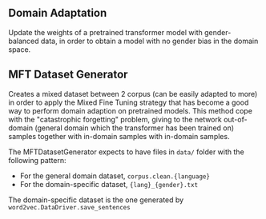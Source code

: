 ## Domain Adaptation
Update the weights of a pretrained transformer model with gender-balanced data, in order to obtain
a model with no gender bias in the domain space.

## MFT Dataset Generator
Creates a mixed dataset between 2 corpus (can be easily adapted to more) in order to apply the Mixed Fine Tuning
 strategy that has become a good way to perform domain adaption on pretrained models. This method cope with the
  "catastrophic forgetting" problem, giving to the network out-of-domain (general domain which the transformer
   has been trained on) samples together with in-domain samples
   with in-domain samples. 
   
   The MFTDatasetGenerator expects to have files in `data/` folder with the following pattern: 
   * For the general domain dataset, `corpus.clean.{language}` 
   * For the domain-specific dataset,  `{lang}_{gender}.txt` 
   
   The domain-specific dataset is the one generated by `word2vec.DataDriver.save_sentences`